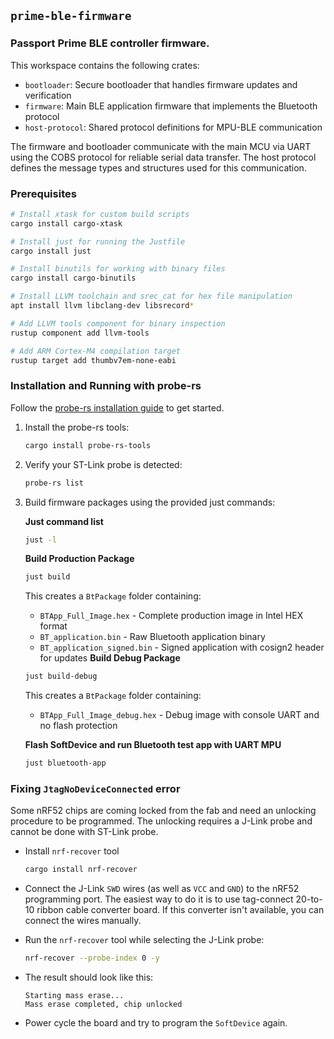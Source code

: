 ## `prime-ble-firmware`

### Passport Prime BLE controller firmware.

This workspace contains the following crates:

- `bootloader`: Secure bootloader that handles firmware updates and verification
- `firmware`: Main BLE application firmware that implements the Bluetooth protocol
- `host-protocol`: Shared protocol definitions for MPU-BLE communication

The firmware and bootloader communicate with the main MCU via UART using the COBS protocol for reliable serial data transfer. The host protocol defines the message types and structures used for this communication.


### Prerequisites

   ```bash
   # Install xtask for custom build scripts
   cargo install cargo-xtask
   ```
   ```bash
   # Install just for running the Justfile
   cargo install just
   ```
   ```bash
   # Install binutils for working with binary files
   cargo install cargo-binutils
   ```
   ```bash
   # Install LLVM toolchain and srec_cat for hex file manipulation
   apt install llvm libclang-dev libsrecord*
   ```
   ```bash
   # Add LLVM tools component for binary inspection
   rustup component add llvm-tools
   ```
   ```bash
   # Add ARM Cortex-M4 compilation target
   rustup target add thumbv7em-none-eabi
   ```

### Installation and Running with probe-rs

Follow the [probe-rs installation guide](https://probe.rs/docs/getting-started/installation/) to get started.

1. Install the probe-rs tools:
   ```bash
   cargo install probe-rs-tools
   ```

2. Verify your ST-Link probe is detected:
   ```bash
   probe-rs list
   ```

3. Build firmware packages using the provided just commands:

   **Just command list**
   ```bash
   just -l
   ```
   **Build Production Package**
   ```bash
   just build
   ```
   This creates a `BtPackage` folder containing:
   - `BTApp_Full_Image.hex` - Complete production image in Intel HEX format
   - `BT_application.bin` - Raw Bluetooth application binary
   - `BT_application_signed.bin` - Signed application with cosign2 header for updates
   **Build Debug Package** 
   ```bash
   just build-debug
   ```
   This creates a `BtPackage` folder containing:
   - `BTApp_Full_Image_debug.hex` - Debug image with console UART and no flash protection

   **Flash SoftDevice and run Bluetooth test app with UART MPU** 
   ```bash
   just bluetooth-app
   ```



### Fixing `JtagNoDeviceConnected` error

Some nRF52 chips are coming locked from the fab and need an unlocking procedure to be programmed.
The unlocking requires a J-Link probe and cannot be done with ST-Link probe.

- Install `nrf-recover` tool
  ```bash
  cargo install nrf-recover
  ```

- Connect the J-Link `SWD` wires (as well as `VCC` and `GND`) to the nRF52 programming port.
  The easiest way to do it is to use tag-connect 20-to-10 ribbon cable converter board.
  If this converter isn't available, you can connect the wires manually.

- Run the `nrf-recover` tool while selecting the J-Link probe:
  ```bash
  nrf-recover --probe-index 0 -y
  ```

- The result should look like this:
  ```
  Starting mass erase...
  Mass erase completed, chip unlocked
  ```

- Power cycle the board and try to program the `SoftDevice` again.
